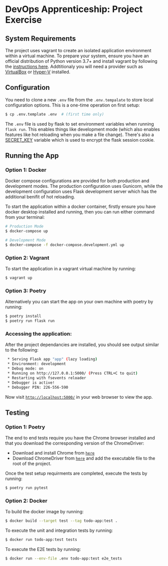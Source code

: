 # DevOps Apprenticeship: Project Exercise

## System Requirements

The project uses vagrant to create an isolated application environment within a virtual machine. To prepare your system, ensure you have an official distribution of Python version 3.7+ and install vagrant by following the [instructions here]('https://learn.hashicorp.com/tutorials/vagrant/getting-started-install). Addtitionaly you will need a provider such as [VirtualBox]('https://www.virtualbox.org/) or [Hyper-V]('https://docs.microsoft.com/en-us/virtualization/hyper-v-on-windows/quick-start/enable-hyper-v) installed.


## Configuration

You need to clone a new `.env` file from the `.env.tempalate` to store local configuration options. This is a one-time operation on first setup:

```bash
$ cp .env.template .env  # (first time only)
```

The `.env` file is used by flask to set environment variables when running `flask run`. This enables things like development mode (which also enables features like hot reloading when you make a file change). There's also a [SECRET_KEY](https://flask.palletsprojects.com/en/1.1.x/config/#SECRET_KEY) variable which is used to encrypt the flask session cookie.


## Running the App

### Option 1: Docker

Docker compose configurations are provided for both production and development modes. The production configuration uses Gunicorn, while the development configuration uses Flask development server which has the additional benifit of hot reloading.

To start the application within a docker container, firstly ensure you have docker desktop installed and running, then you can run either command from your terminal:

```bash
# Production Mode
$ docker-compose up
```
```bash
# Development Mode
$ docker-compose -f docker-compose.development.yml up
```


### Option 2: Vagrant

To start the application in a vagrant virtual machine by running:
```bash
$ vagrant up
```


### Option 3: Poetry 
Alternatively you can start the app on your own machine with poetry by running:
```bash
$ poetry install
$ poetry run flask run
``` 


### Accessing the application:

After the project dependancies are installed, you should see output similar to the following:
```bash
 * Serving Flask app "app" (lazy loading)
 * Environment: development
 * Debug mode: on
 * Running on http://127.0.0.1:5000/ (Press CTRL+C to quit)
 * Restarting with fsevents reloader
 * Debugger is active!
 * Debugger PIN: 226-556-590
```

Now visit [`http://localhost:5000/`](http://localhost:5000/) in your web browser to view the app.


## Testing

### Option 1: Poetry
The end to end tests require you have the Chrome browser installed and that you download the corresponding version of the ChromeDriver:
* Download and install Chrome from [`here`](https://www.google.co.uk/chrome/)
* Download ChromeDriver from [`here`](https://sites.google.com/a/chromium.org/chromedriver/downloads) and add the executable file to the root of the project.

Once the test setup requirments are completed, execute the tests by running:
```bash
$ poetry run pytest
```

### Option 2: Docker
To build the docker image by running:
```bash
$ docker build --target test --tag todo-app:test .
```
To execute the unit and integration tests by running:
```bash
$ docker run todo-app:test tests
```
To execute the E2E tests by running:
```bash
$ docker run --env-file .env todo-app:test e2e_tests
```
